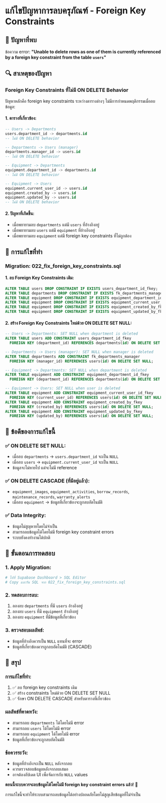 # แก้ไขปัญหาการลบครุภัณฑ์ - Foreign Key Constraints

## 🚨 ปัญหาที่พบ

ข้อความ error: **"Unable to delete rows as one of them is currently referenced by a foreign key constraint from the table `users`"**

## 🔍 สาเหตุของปัญหา

### **Foreign Key Constraints ที่ไม่มี ON DELETE Behavior**

ปัญหาหลักคือ foreign key constraints ระหว่างตารางต่างๆ ไม่มีการกำหนดพฤติกรรมเมื่อลบข้อมูล:

#### **1. ตารางที่เกี่ยวข้อง:**
```sql
-- Users -> Departments
users.department_id -> departments.id
-- ไม่มี ON DELETE behavior

-- Departments -> Users (manager)
departments.manager_id -> users.id  
-- ไม่มี ON DELETE behavior

-- Equipment -> Departments
equipment.department_id -> departments.id
-- ไม่มี ON DELETE behavior

-- Equipment -> Users
equipment.current_user_id -> users.id
equipment.created_by -> users.id
equipment.updated_by -> users.id
-- ไม่มี ON DELETE behavior
```

#### **2. ปัญหาที่เกิดขึ้น:**
- เมื่อพยายามลบ `departments` แต่มี `users` ที่อ้างอิงอยู่
- เมื่อพยายามลบ `users` แต่มี `equipment` ที่อ้างอิงอยู่
- เมื่อพยายามลบ `equipment` แต่มี foreign key constraints ที่ไม่ถูกต้อง

## 🔧 การแก้ไขที่ทำ

### **Migration: 022_fix_foreign_key_constraints.sql**

#### **1. ลบ Foreign Key Constraints เดิม:**
```sql
ALTER TABLE users DROP CONSTRAINT IF EXISTS users_department_id_fkey;
ALTER TABLE departments DROP CONSTRAINT IF EXISTS fk_departments_manager;
ALTER TABLE equipment DROP CONSTRAINT IF EXISTS equipment_department_id_fkey;
ALTER TABLE equipment DROP CONSTRAINT IF EXISTS equipment_current_user_id_fkey;
ALTER TABLE equipment DROP CONSTRAINT IF EXISTS equipment_created_by_fkey;
ALTER TABLE equipment DROP CONSTRAINT IF EXISTS equipment_updated_by_fkey;
```

#### **2. สร้าง Foreign Key Constraints ใหม่ด้วย ON DELETE SET NULL:**
```sql
-- Users -> Departments: SET NULL when department is deleted
ALTER TABLE users ADD CONSTRAINT users_department_id_fkey 
  FOREIGN KEY (department_id) REFERENCES departments(id) ON DELETE SET NULL;

-- Departments -> Users (manager): SET NULL when manager is deleted
ALTER TABLE departments ADD CONSTRAINT fk_departments_manager 
  FOREIGN KEY (manager_id) REFERENCES users(id) ON DELETE SET NULL;

-- Equipment -> Departments: SET NULL when department is deleted
ALTER TABLE equipment ADD CONSTRAINT equipment_department_id_fkey 
  FOREIGN KEY (department_id) REFERENCES departments(id) ON DELETE SET NULL;

-- Equipment -> Users: SET NULL when user is deleted
ALTER TABLE equipment ADD CONSTRAINT equipment_current_user_id_fkey 
  FOREIGN KEY (current_user_id) REFERENCES users(id) ON DELETE SET NULL;
ALTER TABLE equipment ADD CONSTRAINT equipment_created_by_fkey 
  FOREIGN KEY (created_by) REFERENCES users(id) ON DELETE SET NULL;
ALTER TABLE equipment ADD CONSTRAINT equipment_updated_by_fkey 
  FOREIGN KEY (updated_by) REFERENCES users(id) ON DELETE SET NULL;
```

## 🎯 ข้อดีของการแก้ไขนี้

### **✅ ON DELETE SET NULL:**
- เมื่อลบ `departments` → `users.department_id` จะเป็น `NULL`
- เมื่อลบ `users` → `equipment.current_user_id` จะเป็น `NULL`
- ข้อมูลจะไม่หายไป แต่จะไม่มี reference

### **✅ ON DELETE CASCADE (ที่มีอยู่แล้ว):**
- `equipment_images`, `equipment_activities`, `borrow_records`, `maintenance_records`, `warranty_alerts` 
- เมื่อลบ `equipment` → ข้อมูลที่เกี่ยวข้องจะถูกลบอัตโนมัติ

### **✅ Data Integrity:**
- ข้อมูลไม่สูญหายโดยไม่จำเป็น
- สามารถลบข้อมูลได้โดยไม่มี foreign key constraint errors
- ระบบยังคงทำงานได้ปกติ

## 🧪 ขั้นตอนการทดสอบ

### **1. Apply Migration:**
```bash
# ไปที่ Supabase Dashboard > SQL Editor
# Copy และรัน SQL จาก 022_fix_foreign_key_constraints.sql
```

### **2. ทดสอบการลบ:**
1. ลองลบ `departments` ที่มี `users` อ้างอิงอยู่
2. ลองลบ `users` ที่มี `equipment` อ้างอิงอยู่  
3. ลองลบ `equipment` ที่มีข้อมูลที่เกี่ยวข้อง

### **3. ตรวจสอบผลลัพธ์:**
- ข้อมูลที่อ้างอิงควรเป็น `NULL` แทนที่จะ error
- ข้อมูลที่เกี่ยวข้องควรถูกลบอัตโนมัติ (CASCADE)

## 📝 สรุป

### **การแก้ไขที่ทำ:**
1. ✅ ลบ foreign key constraints เดิม
2. ✅ สร้าง constraints ใหม่ด้วย ON DELETE SET NULL
3. ✅ รักษา ON DELETE CASCADE สำหรับตารางที่เกี่ยวข้อง

### **ผลลัพธ์ที่คาดหวัง:**
- สามารถลบ `departments` ได้โดยไม่มี error
- สามารถลบ `users` ได้โดยไม่มี error  
- สามารถลบ `equipment` ได้โดยไม่มี error
- ข้อมูลที่เกี่ยวข้องจะถูกลบอัตโนมัติ

### **ข้อควรระวัง:**
- ข้อมูลที่อ้างอิงจะเป็น `NULL` หลังจากลบ
- ควรตรวจสอบข้อมูลหลังจากลบเสมอ
- อาจต้องอัปเดต UI เพื่อจัดการกับ `NULL` values

**ตอนนี้ระบบควรจะลบข้อมูลได้โดยไม่มี foreign key constraint errors แล้ว!** 🎉

การแก้ไขนี้จะทำให้ระบบสามารถลบข้อมูลได้อย่างปลอดภัยโดยไม่สูญเสียข้อมูลที่ไม่จำเป็น 